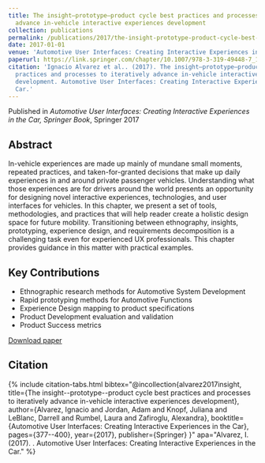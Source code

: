 ```yaml
---
title: The insight–prototype–product cycle best practices and processes to iteratively
  advance in-vehicle interactive experiences development
collection: publications
permalink: /publications/2017/the-insight-prototype-product-cycle-best-practices
date: 2017-01-01
venue: 'Automotive User Interfaces: Creating Interactive Experiences in the Car'
paperurl: https://link.springer.com/chapter/10.1007/978-3-319-49448-7_14
citation: 'Ignacio Alvarez et al.. (2017). The insight–prototype–product cycle best
  practices and processes to iteratively advance in-vehicle interactive experiences
  development. Automotive User Interfaces: Creating Interactive Experiences in the
  Car.'
---
```


Published in *Automotive User Interfaces: Creating Interactive Experiences in the Car, Springer Book*, Springer 2017

## Abstract

In-vehicle experiences are made up mainly of mundane small moments,
repeated practices, and taken-for-granted decisions that make up daily experiences
in and around private passenger vehicles. Understanding what those experiences are
for drivers around the world presents an opportunity for designing novel interactive
experiences, technologies, and user interfaces for vehicles. In this chapter, we
present a set of tools, methodologies, and practices that will help reader create a
holistic design space for future mobility. Transitioning between ethnography,
insights, prototyping, experience design, and requirements decomposition is a
challenging task even for experienced UX professionals. This chapter provides
guidance in this matter with practical examples.

## Key Contributions

* Ethnographic research methods for Automotive System Development
* Rapid prototyping methods for Automotive Functions
* Experience Design mapping to product specifications
* Product Development evaluation and validation
* Product Success metrics

[Download paper](https://link.springer.com/chapter/10.1007/978-3-319-49448-7_14)

## Citation

{% include citation-tabs.html 
  bibtex="@incollection{alvarez2017insight,
  title={The insight--prototype--product cycle best practices and processes to iteratively advance in-vehicle interactive experiences development},
  author={Alvarez, Ignacio and Jordan, Adam and Knopf, Juliana and LeBlanc, Darrell and Rumbel, Laura and Zafiroglu, Alexandra},
  booktitle={Automotive User Interfaces: Creating Interactive Experiences in the Car},
  pages={377--400},
  year={2017},
  publisher={Springer}
}" 
  apa="Alvarez, I. (2017). . Automotive User Interfaces: Creating Interactive Experiences in the Car." %}